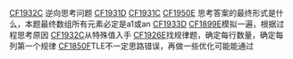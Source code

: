 [CF1932C](luogu\2024\202404\week1\CF1932C.cpp)
逆向思考问题
[CF1931D](luogu\2024\202404\week1\CF1931D.cpp)
[CF1931C](luogu\2024\202404\week1\CF1931C.cpp)
[CF1950E](luogu\2024\202404\week3\CF1950E.cpp)
思考答案的最终形式是什么，本题最终数组所有元素必定是a1或an
[CF1933D](luogu\2024\202404\week4\CF1933D.cpp)
[CF1899E](luogu\2024\202405\week1\CF1899E.cpp)模拟一遍，根据过程思考原因
[CF1932C](luogu\2024\202405\week1\CF1923C.cpp)从特殊值入手
[CF1926E](luogu\2024\202405\week1\CF1926E.cpp)找规律题，确定每行数量，确定每列第一个规律
[CF1850F](luogu\2024\202405\week2\CF1850F.cpp)TLE不一定思路错误，再做一些优化可能能通过